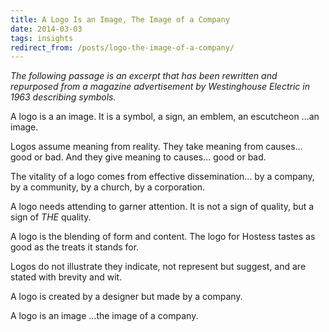 ```yaml
---
title: A Logo Is an Image, The Image of a Company
date: 2014-03-03
tags: insights
redirect_from: /posts/logo-the-image-of-a-company/
---
```


*The following passage is an excerpt that has been rewritten and repurposed from a magazine advertisement by Westinghouse Electric in 1963 describing symbols.*

A logo is a an image.
It is a symbol,
a sign,
an emblem,
an escutcheon
...an image.

Logos assume meaning from reality.
They take meaning from causes...
good or bad.
And they give meaning to causes...
good or bad.

The vitality of a logo
comes from effective dissemination...
by a company,
by a community,
by a church,
by a corporation.

A logo needs attending
to garner attention.
It is not a sign of quality,
but a sign of *THE* quality.

A logo is the blending
of form and content.
The logo for Hostess
tastes as good
as the treats it stands for.

Logos do not illustrate
they indicate,
not represent
but suggest,
and are stated
with brevity and wit.

A logo is created
by a designer
but made
by a company.

A logo is an image
...the image of a company.